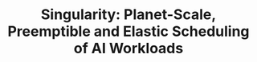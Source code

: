 ---
title: "Singularity: Planet-Scale, Preemptible and Elastic Scheduling of AI Workloads"
published: 2022-02-01
authors: "Singularity Team, Microsoft"
description: "Microsoft's planet-scale AI infrastructure for scheduling and managing AI workloads"
tags: ["AI Infrastructure", "Scheduling", "Distributed Systems", "Microsoft"]
thumbnail: "/project-list-thumbnails/sing.jpg"
links:
  pdf: "https://arxiv.org/abs/2202.07848"
featured: false
---